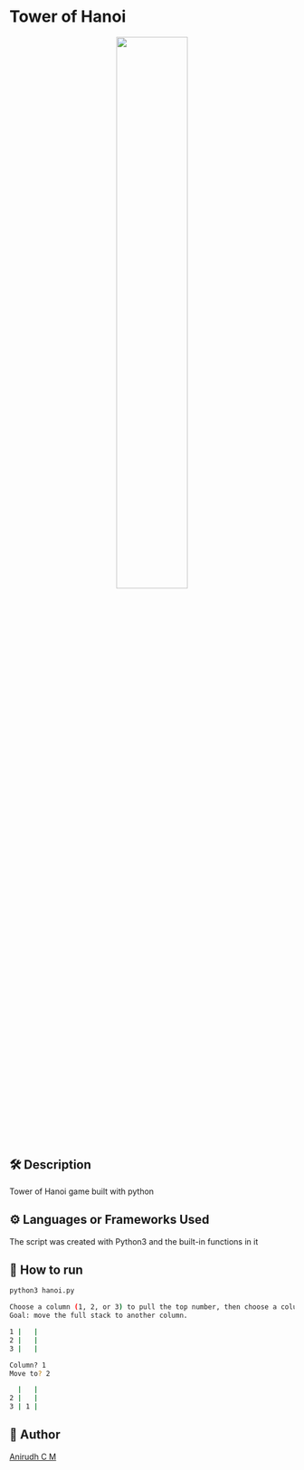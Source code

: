 # Tower of Hanoi

<p align="center">
<img src="https://upload.wikimedia.org/wikipedia/commons/thumb/0/07/Tower_of_Hanoi.jpeg/300px-Tower_of_Hanoi.jpeg" width=50% height=50%>

<!--An image is an illustration for your project, the tip here is using your sense of humour as much as you can :D 

You can copy paste my markdown photo insert as following:
<p align="center">
<img src="your-source-is-here" width=40% height=40%>
-->

## 🛠️ Description
<!--Remove the below lines and add yours -->
Tower of Hanoi game built with python

## ⚙️ Languages or Frameworks Used
<!--Remove the below lines and add yours -->
The script was created with Python3 and the built-in functions in it
## 🌟 How to run
<!--Remove the below lines and add yours -->
```bash
python3 hanoi.py 

Choose a column (1, 2, or 3) to pull the top number, then choose a column to move that number to. Numbers must always be less than the number beneath them.
Goal: move the full stack to another column.

1 |   |  
2 |   |  
3 |   |  

Column? 1
Move to? 2

  |   |  
2 |   |  
3 | 1 |  
```

## 🤖 Author
<!--Remove the below lines and add yours -->
[Anirudh C M](https://github.com/Anirudh1106)
